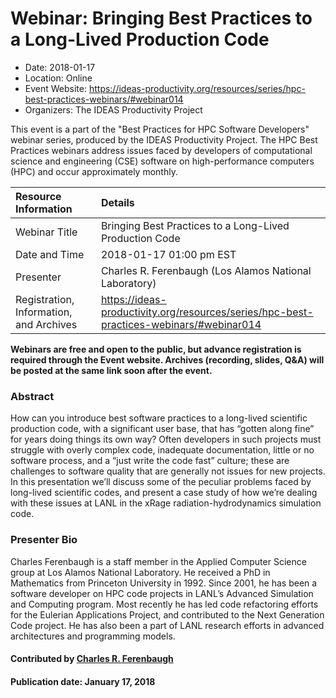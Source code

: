 













			   

<!-- Note: this label does NOT include the trailing colon -->





# Webinar: Bringing Best Practices to  a Long-Lived Production Code

- Date: 2018-01-17
- Location: Online
- Event Website: https://ideas-productivity.org/resources/series/hpc-best-practices-webinars/#webinar014
- Organizers: The IDEAS Productivity Project
			   
This event is a part of the "Best Practices for HPC Software
Developers" webinar series, produced by the IDEAS Productivity
Project. The HPC Best Practices webinars address issues faced by
developers of computational science and engineering (CSE) software on
high-performance computers (HPC) and occur approximately monthly.

Resource Information | Details
:--- | :---			   
Webinar Title | Bringing Best Practices to  a Long-Lived Production Code
Date and Time | 2018-01-17 01:00 pm EST
Presenter | Charles R. Ferenbaugh (Los Alamos National Laboratory)
Registration, Information, and Archives | 	<https://ideas-productivity.org/resources/series/hpc-best-practices-webinars/#webinar014>	   

**Webinars are free and open to the public, but advance registration is required through the Event website. Archives (recording, slides, Q&A) will be posted at the same link soon after the event.**

### Abstract
<p>How can you introduce best software practices to a long-lived
scientific production code, with a significant user base, that has
“gotten along fine” for years doing things its own way? Often
developers in such projects must struggle with overly complex code,
inadequate documentation, little or no software process, and a “just
write the code fast” culture; these are challenges to software quality
that are generally not issues for new projects. In this presentation
we’ll discuss some of the peculiar problems faced by long-lived
scientific codes, and present a case study of how we’re dealing with
these issues at LANL in the xRage radiation-hydrodynamics simulation
code.</p>



### Presenter Bio
<p>Charles Ferenbaugh is a staff member in the
Applied Computer Science group at Los Alamos National Laboratory. He
received a PhD in Mathematics from Princeton University in 1992. Since
2001, he has been a software developer on HPC code projects in LANL&#8217;s
Advanced Simulation and Computing program. Most recently he has led
code refactoring efforts for the Eulerian Applications Project, and
contributed to the Next Generation Code project. He has also been a
part of LANL research efforts in advanced architectures and
programming models.</p>

    

#### Contributed by [Charles R. Ferenbaugh](https://github.com/cferenba)

#### Publication date: January 17, 2018

<!---
Publish: yes
Categories: skills
Topics: online learning
Level: 2
Prerequisites: default
Aggregate: none
--->






